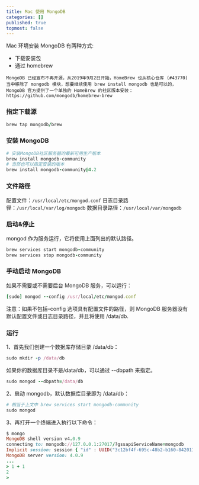 ```yaml
---
title: Mac 使用 MongoDB
categories: []
published: true
topmost: false
---
```


Mac 环境安装 MongoDB 有两种方式:

- 下载安装包
- 通过 homebrew

`MongoDB 已经宣布不再开源，从2019年9月2日开始，HomeBrew 也从核心仓库 (#43770) 当中移除了 mongodb 模块，想要继续使用 brew install mongodb 也是可以的，MongoDB 官方提供了一个单独的 HomeBrew 的社区版本安装：https://github.com/mongodb/homebrew-brew`

### 指定下载源

```ruby
brew tap mongodb/brew
```

### 安装 MongoDB

```ruby
# 安装MongoDB社区服务器的最新可用生产版本
brew install mongodb-community
# 当然也可以指定安装的版本
brew install mongodb-community@4.2
```

### 文件路径

配置文件：`/usr/local/etc/mongod.conf`
日志目录路径：`/usr/local/var/log/mongodb`
数据目录路径：`/usr/local/var/mongodb`

### 启动&停止

mongod 作为服务运行，它将使用上面列出的默认路径。

```ruby
brew services start mongodb-community
brew services stop mongodb-community
```

### 手动启动 MongoDB

如果不需要或不需要后台 MongoDB 服务，可以运行：

```ruby
[sudo] mongod --config /usr/local/etc/mongod.conf
```

注意：如果不包括–config 选项具有配置文件的路径，则 MongoDB 服务器没有默认配置文件或日志目录路径，并且将使用 /data/db.

### 运行

1、首先我们创建一个数据库存储目录 /data/db：

```ruby
sudo mkdir -p /data/db
```

如果你的数据库目录不是/data/db，可以通过 --dbpath 来指定。

```ruby
sudo mongod --dbpath=/data/db
```

2、启动 mongodb，默认数据库目录即为 /data/db：

```ruby
# 相当于上文中 brew services start mongodb-community
sudo mongod
```

3、再打开一个终端进入执行以下命令：

```ruby
$ mongo
MongoDB shell version v4.0.9
connecting to: mongodb://127.0.0.1:27017/?gssapiServiceName=mongodb
Implicit session: session { "id" : UUID("3c12bf4f-695c-48b2-b160-8420110ccdcf") }
MongoDB server version: 4.0.9
...
> 1 + 1
2
>
```
